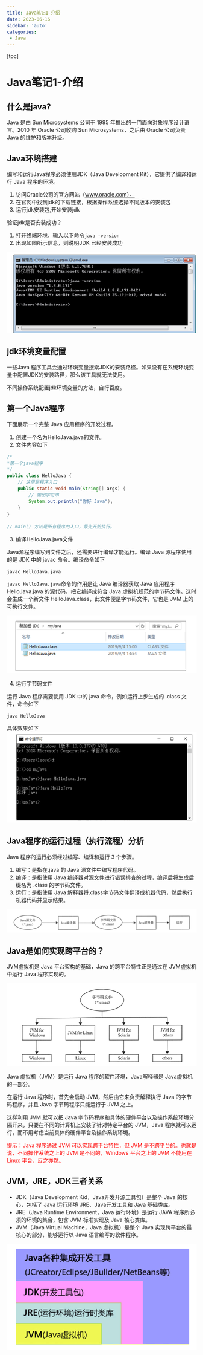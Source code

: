 ```yaml
---
title: Java笔记1-介绍
date: 2023-06-16
sidebar: 'auto'
categories: 
 - Java
---
```


[toc]

# Java笔记1-介绍

## 什么是java?

Java 是由 Sun Microsystems 公司于 1995 年推出的一门面向对象程序设计语言。2010 年 Oracle 公司收购 Sun Microsystems，之后由 Oracle 公司负责 Java 的维护和版本升级。

## Java环境搭建

编写和运行Java程序必须使用JDK（Java Development Kit），它提供了编译和运行 Java 程序的环境。

1. 访问Oracle公司的官方网站（www.oracle.com）。
2. 在官网中找到jdk的下载链接，根据操作系统选择不同版本的安装包
3. 运行jdk安装包,开始安装jdk
   
验证jdk是否安装成功？
1. 打开终端环境，输入以下命令`java -version`
2. 出现如图所示信息，则说明JDK 已经安装成功

![java_20230621141559.png](../blog_img/java_20230621141559.png)

## jdk环境变量配置

一些Java 程序工具会通过环境变量搜索JDK的安装路径。如果没有在系统环境变量中配置JDK的安装路径，那么该工具就无法使用。

不同操作系统配置jdk环境变量的方法，自行百度。

## 第一个Java程序

下面展示一个完整 Java 应用程序的开发过程。

1. 创建一个名为HelloJava.java的文件。
2. 文件内容如下
   
```java
/*
*第一个java程序
*/
public class HelloJava {
    // 这里是程序入口
    public static void main(String[] args) {
        // 输出字符串
        System.out.println("你好 Java");
    }
}

// main() 方法是所有程序的入口，最先开始执行。
```

3. 编译HelloJava.java文件

Java源程序编写到文件之后，还需要进行编译才能运行。编译 Java 源程序使用的是 JDK 中的 javac 命令。编译命令如下

```
javac HelloJava.java
```

`javac HelloJava.java`命令的作用是让 Java 编译器获取 Java 应用程序 HelloJava.java 的源代码，把它编译成符合 Java 虚拟机规范的字节码文件。这时会生成一个新文件 HelloJava.class，此文件便是字节码文件，它也是 JVM 上的可执行文件。 

![java_20230621143816.png](../blog_img/java_20230621143816.png)

4. 运行字节码文件

运行 Java 程序需要使用 JDK 中的 java 命令，例如运行上步生成的 .class 文件，命令如下

```
java HelloJava
```
具体效果如下
![java_20230621144037.png](../blog_img/java_20230621144037.png)


## Java程序的运行过程（执行流程）分析

Java 程序的运行必须经过编写、编译和运行 3 个步骤。
1. 编写：是指在.java 的 Java 源文件中编写程序代码。
2. 编译：是指使用 Java 编译器对源文件进行错误排査的过程，编译后将生成后缀名为 .class 的字节码文件。
3. 运行：是指使用 Java 解释器将.class字节码文件翻译成机器代码，然后执行机器代码并显示结果。

![java_20230621144507.png](../blog_img/java_20230621144507.png)

## Java是如何实现跨平台的？

JVM虚拟机是 Java 平台架构的基础，Java 的跨平台特性正是通过在 JVM虚拟机中运行 Java 程序实现的。

![java_20230621145120.png](../blog_img/java_20230621145120.png)

Java 虚拟机（JVM）是运行 Java 程序的软件环境，Java解释器是 Java虚拟机的一部分。

在运行 Java 程序时，首先会启动 JVM，然后由它来负责解释执行 Java 的字节码程序，并且 Java 字节码程序只能运行于 JVM 之上。

这样利用 JVM 就可以把 Java 字节码程序和具体的硬件平台以及操作系统环境分隔开来，只要在不同的计算机上安装了针对特定平台的 JVM，Java 程序就可以运行，而不用考虑当前具体的硬件平台及操作系统环境。

<font color="red">提示：Java 程序通过 JVM 可以实现跨平台特性，但 JVM 是不跨平台的。也就是说，不同操作系统之上的 JVM 是不同的，Windows 平台之上的 JVM 不能用在 Linux 平台，反之亦然。</font>

## JVM，JRE，JDK三者关系

* JDK（Java Development Kid，Java开发开源工具包）是整个 Java 的核心，包括了 Java 运行环境 JRE、Java开发工具和 Java 基础类库。
* JRE（Java Runtime Environment，Java 运行环境）是运行 JAVA 程序所必须的环境的集合，包含 JVM 标准实现及 Java 核心类库。
* JVM（Java Virtual Machine，Java 虚拟机）是整个 Java 实现跨平台的最核心的部分，能够运行以 Java 语言编写的软件程序。

![java_20230621150008.png](../blog_img/java_20230621150008.png)
